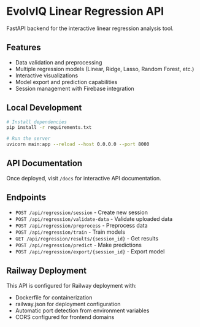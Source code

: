 # EvolvIQ Linear Regression API

FastAPI backend for the interactive linear regression analysis tool.

## Features

- Data validation and preprocessing
- Multiple regression models (Linear, Ridge, Lasso, Random Forest, etc.)
- Interactive visualizations
- Model export and prediction capabilities
- Session management with Firebase integration

## Local Development

```bash
# Install dependencies
pip install -r requirements.txt

# Run the server
uvicorn main:app --reload --host 0.0.0.0 --port 8000
```

## API Documentation

Once deployed, visit `/docs` for interactive API documentation.

## Endpoints

- `POST /api/regression/session` - Create new session
- `POST /api/regression/validate-data` - Validate uploaded data
- `POST /api/regression/preprocess` - Preprocess data
- `POST /api/regression/train` - Train models
- `GET /api/regression/results/{session_id}` - Get results
- `POST /api/regression/predict` - Make predictions
- `POST /api/regression/export/{session_id}` - Export model

## Railway Deployment

This API is configured for Railway deployment with:
- Dockerfile for containerization
- railway.json for deployment configuration
- Automatic port detection from environment variables
- CORS configured for frontend domains